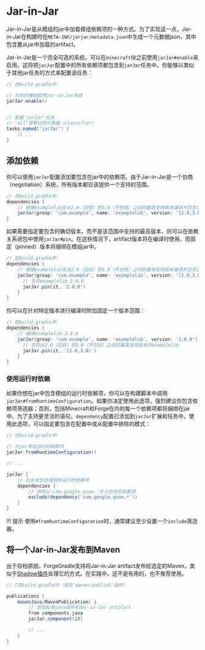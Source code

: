 Jar-in-Jar
==========

Jar-in-Jar是从模组的jar中加载模组依赖项的一种方式。为了实现这一点，Jar-in-Jar在构建时在`META-INF/jarjar/metadata.json`中生成一个元数据json，其中包含要从jar中加载的artifact。

Jar-in-Jar是一个完全可选的系统，可以在`minecraft`块之前使用`jarJar#enable`来启用。这将把`jarJar`配置中的所有依赖项都包含到`jarJar`任务中。你能够以类似于其他jar任务的方式来配置该任务：

```gradle
// 在build.gradle中

// 为你的模组启用Jar-in-Jar系统
jarJar.enable()


// 配置'jarJar'任务
// 'all'是默认的分类器（classifier）
tasks.named('jarJar') {
    // ...
}
```

添加依赖
--------

你可以使用`jarJar`配置添加要包含在jar中的依赖项。由于Jar-in-Jar是一个协商（negotiation）系统，所有版本都应该提供一个支持的范围。

```gradle
// 在build.gradle中
dependencies {
    // 根据examplelib在从2.0（包括）到3.0（不包括）之间的最高支持版本编译并包含该版本
    jarJar(group: 'com.example', name: 'examplelib', version: '[2.0,3.0)')
}
```

如果需要指定要包含的确切版本，而不是该范围中支持的最高版本，则可以在依赖关系闭包中使用`jarJar#pin`。在这些情况下，artifact版本将在编译时使用，而固定（pinned）版本将捆绑在模组jar中。

```gradle
// 在build.gradle中
dependencies {
    // 根据examplelib在从2.0（包括）到3.0（不包括）之间的最高支持版本编译并包含该版本
    jarJar(group: 'com.example', name: 'examplelib', version: '[2.0,3.0)') {
      // 包含examplelib 2.8.0
      jarJar.pin(it, '2.8.0')
    }
}
```

你可以在针对特定版本进行编译时附加固定一个版本范围：

```gradle
// 在build.gradle中
dependencies {
    // 编译examplelib 2.8.0
    jarJar(group: 'com.example', name: 'examplelib', version: '2.8.0') {
      // 包含从2.0（包括）到3.0（不包括）之间的最高支持版本的examplelib
      jarJar.pin(it, '[2.0,3.0)')
    }
}
```

### 使用运行时依赖

如果你想在jar中包含模组的运行时依赖项，你可以在构建脚本中调用`jarJar#fromRuntimeConfiguration`。如果你决定使用此选项，强烈建议你包含依赖项筛选器；否则，包括Minecraft和Forge在内的每一个依赖项都将捆绑在jar中。为了支持更灵活的语句，`dependency`配置已添加到`jarJar`扩展和任务中。使用此选项，可以指定要包含在配置中或从配置中排除的模式：

```gradle
// 在build.gradle中

// 为jar添加运行时依赖项
jarJar.fromRuntimeConfiguration()

// ...

jarJar {
    // 在此处包含或排除运行时依赖项
    dependencies {
        // 排除以'com.google.gson.'开头的任何依赖项
        exclude(dependency('com.google.gson.*'))
    }
}
```

!!! 提示
    使用`#fromRuntimeConfiguration`时，通常建议至少设置一个`include`筛选器。

将一个Jar-in-Jar发布到Maven
--------------------------

出于存档原因，ForgeGradle支持将Jar-in-Jar artifact发布给选定的Maven，类似于[Shadow插件][shadow]处理它的方式。在实践中，这不是有用的，也不推荐使用。

```gradle
// I在build.gradle中（具有'maven-publish'插件）

publications {
    mavenJava(MavenPublication) {
        // 添加标准java组件和Jar-in-Jar artifact
        from components.java
        jarJar.component(it)

        // ...
    }
}
```


[shadow]: https://imperceptiblethoughts.com/shadow/getting-started/
